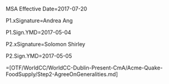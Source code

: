 MSA Effective Date=2017-07-20

P1.xSignature=Andrea Ang

P1.Sign.YMD=2017-05-04

P2.xSignature=Solomon Shirley

P2.Sign.YMD=2017-05-05

=[OTF/WorldCC/WorldCC-Dublin-Present-CmA/Acme-Quake-FoodSupply/Step2-AgreeOnGeneralities.md]